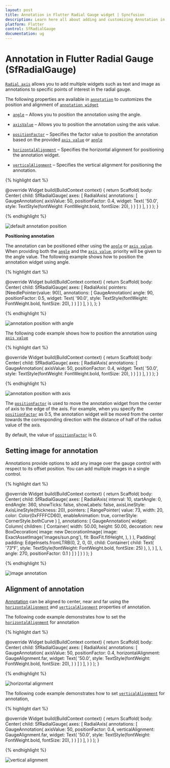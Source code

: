 ```yaml
---
layout: post
title: Annotation in Flutter Radial Gauge widget | Syncfusion
description: Learn here all about adding and customizing Annotation in Syncfusion Flutter Radial Gauge (SfRadialGauge) widget and more.
platform: Flutter
control: SfRadialGauge
documentation: ug
---
```


# Annotation in Flutter Radial Gauge (SfRadialGauge)

[`Radial axis`](https://pub.dev/documentation/syncfusion_flutter_gauges/latest/gauges/RadialAxis-class.html) allows you to add multiple widgets such as text and image as annotations to specific points of interest in the radial gauge.

The following properties are available in [`annotation`](https://pub.dev/documentation/syncfusion_flutter_gauges/latest/gauges/GaugeAnnotation-class.html) to customizes the position and alignment of [`annotation widget`](https://pub.dev/documentation/syncfusion_flutter_gauges/latest/gauges/GaugeAnnotation/widget.html)

* [`angle`](https://pub.dev/documentation/syncfusion_flutter_gauges/latest/gauges/GaugeAnnotation/angle.html) – Allows you to position the annotation using the angle.

* [`axisValue`](https://pub.dev/documentation/syncfusion_flutter_gauges/latest/gauges/GaugeAnnotation/axisValue.html) – Allows you to position the annotation using the axis value.

* [`positionFactor`](https://pub.dev/documentation/syncfusion_flutter_gauges/latest/gauges/GaugeAnnotation/positionFactor.html) – Specifies the factor value to position the annotation based on the provided [`axis value`](https://pub.dev/documentation/syncfusion_flutter_gauges/latest/gauges/GaugeAnnotation/axisValue.html) or [`angle`](https://pub.dev/documentation/syncfusion_flutter_gauges/latest/gauges/GaugeAnnotation/angle.html)
* [`horizontalAlignment`](https://pub.dev/documentation/syncfusion_flutter_gauges/latest/gauges/GaugeAnnotation/horizontalAlignment.html) – Specifies the horizontal alignment for positioning the annotation widget.
* [`verticalAlignment`](https://pub.dev/documentation/syncfusion_flutter_gauges/latest/gauges/GaugeAnnotation/verticalAlignment.html) – Specifies the vertical alignment for positioning the annotation.

{% highlight dart %}

  @override
  Widget build(BuildContext context) {
    return Scaffold(
      body: Center(
        child: SfRadialGauge(
          axes: <RadialAxis>[
            RadialAxis(
              annotations: <GaugeAnnotation>[
                GaugeAnnotation(
                  axisValue: 50, 
                  positionFactor: 0.4,
                  widget: Text(
                    '50.0', 
                    style: TextStyle(fontWeight: FontWeight.bold, fontSize: 20),
                  )
                )
              ]
            )
          ],
        )
      )
    );
  }

{% endhighlight %}

![default annotation position](images/annotation/annotation_default_position.jpg)

**Positioning annotation**

The annotation can be positioned either using the [`angle`](https://pub.dev/documentation/syncfusion_flutter_gauges/latest/gauges/GaugeAnnotation/angle.html) or [`axis value`](https://pub.dev/documentation/syncfusion_flutter_gauges/latest/gauges/GaugeAnnotation/axisValue.html). When providing both the [`angle`](https://pub.dev/documentation/syncfusion_flutter_gauges/latest/gauges/GaugeAnnotation/angle.html) and the [`axis value`](https://pub.dev/documentation/syncfusion_flutter_gauges/latest/gauges/GaugeAnnotation/axisValue.html), priority will be given to the angle value. The following example shows how to position the annotation widget using angle.

{% highlight dart %}

  @override
  Widget build(BuildContext context) {
    return Scaffold(
      body: Center(
        child: SfRadialGauge(
          axes: <RadialAxis>[
            RadialAxis(
              pointers: <GaugePointer>[NeedlePointer(value: 90)],
              annotations: <GaugeAnnotation>[
                GaugeAnnotation(
                  angle: 90, 
                  positionFactor: 0.5,
                  widget: Text(
                    '90.0', 
                    style: TextStyle(fontWeight: FontWeight.bold, fontSize: 20),
                  )
                )
              ]
            )
          ],
        )
      ),
    );
  }

{% endhighlight %}

![annotation position with angle](images/annotation/annottaion_angle.jpg)

The following code example shows how to position the annotation using [`axis value`](https://pub.dev/documentation/syncfusion_flutter_gauges/latest/gauges/GaugeAnnotation/axisValue.html)

{% highlight dart %}

  @override
  Widget build(BuildContext context) {
    return Scaffold(
      body: Center(
        child: SfRadialGauge(
          axes: <RadialAxis>[
            RadialAxis(
              annotations: <GaugeAnnotation>[
                GaugeAnnotation(
                  axisValue: 50, 
                  positionFactor: 0.4,
                  widget: Text(
                    '50.0', 
                    style: TextStyle(fontWeight: FontWeight.bold, fontSize: 20),
                  )
                )
              ]
            )
          ],
        )
      )
    );
  }

{% endhighlight %}

![annotation position with axis](images/annotation/annottaion_axis.jpg)

The [`positionFactor`](https://pub.dev/documentation/syncfusion_flutter_gauges/latest/gauges/GaugeAnnotation/positionFactor.html) is used to move the annotation widget from the center of axis to the edge of the axis. For example, when you specify the [`positionFactor`](https://pub.dev/documentation/syncfusion_flutter_gauges/latest/gauges/GaugeAnnotation/positionFactor.html) as 0.5, the annotation widget will be moved from the center towards the corresponding direction with the distance of half of the radius value of the axis.

By default, the value of [`positionFactor`](https://pub.dev/documentation/syncfusion_flutter_gauges/latest/gauges/GaugeAnnotation/positionFactor.html) is 0. 

## Setting image for annotation

Annotations provide options to add any image over the gauge control with respect to its offset position. You can add multiple images in a single control.

{% highlight dart %}

  @override
  Widget build(BuildContext context) {
    return Scaffold(
      body: Center(
        child: SfRadialGauge(
          axes: <RadialAxis>[
            RadialAxis(
              interval: 10,
              startAngle: 0, 
              endAngle: 360, 
              showTicks: false,
              showLabels: false,
              axisLineStyle: AxisLineStyle(thickness: 20),
              pointers: <GaugePointer>[
                RangePointer(
                  value: 73,
                  width: 20, 
                  color: Color(0xFFFFCD60),
                  enableAnimation: true,
                  cornerStyle: CornerStyle.bothCurve
                )
              ],
              annotations: <GaugeAnnotation>[
                GaugeAnnotation(
                  widget: Column(
                    children: <Widget>[
                      Container(
                        width: 50.00,
                        height: 50.00,
                        decoration: new BoxDecoration(
                          image: new DecorationImage(
                            image: ExactAssetImage('images/sun.png'),
                            fit: BoxFit.fitHeight,
                          ),
                        )
                      ),
                      Padding(
                        padding: EdgeInsets.fromLTRB(0, 2, 0, 0),
                        child: Container(
                          child: Text(
                            '73°F',
                            style: TextStyle(fontWeight: FontWeight.bold, fontSize: 25)
                          ),
                        ),
                      )
                    ],
                  ), 
                  angle: 270, 
                  positionFactor: 0.1
                )
              ]
            )
          ]
        )
      )
    );
  }

{% endhighlight %}

![image annotation](images/annotation/image_annottaion.jpg)

## Alignment of annotation

[Annotation](https://pub.dev/documentation/syncfusion_flutter_gauges/latest/gauges/GaugeAnnotation-class.html) can be aligned to center, near and far using the [`horizontalAlignment`](https://pub.dev/documentation/syncfusion_flutter_gauges/latest/gauges/GaugeAnnotation/horizontalAlignment.html) and [`verticalAlignment`](https://pub.dev/documentation/syncfusion_flutter_gauges/latest/gauges/GaugeAnnotation/verticalAlignment.html) properties of annotation.

The following code example demonstrates how to set the [`horizontalAlignment`](https://pub.dev/documentation/syncfusion_flutter_gauges/latest/gauges/GaugeAnnotation/horizontalAlignment.html) for annotation

{% highlight dart %}

  @override
  Widget build(BuildContext context) {
    return Scaffold(
      body: Center(
        child: SfRadialGauge(
          axes: <RadialAxis>[
            RadialAxis(
              annotations: <GaugeAnnotation>[
                GaugeAnnotation(
                  axisValue: 50, 
                  positionFactor: 0.4,
                  horizontalAlignment: GaugeAlignment.far,
                  widget: Text(
                    '50.0', 
                    style: TextStyle(fontWeight: FontWeight.bold, fontSize: 20),
                  )
                )
              ]
            )
          ],
        )
      )
    );
  }

{% endhighlight %}

![horizontal alignment](images/annotation/annotation_horizontal.jpg)

The following code example demonstrates how to set [`verticalAlignment`](https://pub.dev/documentation/syncfusion_flutter_gauges/latest/gauges/GaugeAnnotation/verticalAlignment.html) for annotation,

{% highlight dart %}

  @override
  Widget build(BuildContext context) {
    return Scaffold(
      body: Center(
        child: SfRadialGauge(
          axes: <RadialAxis>[
            RadialAxis(
              annotations: <GaugeAnnotation>[
                GaugeAnnotation(
                  axisValue: 50, 
                  positionFactor: 0.4,
                  verticalAlignment: GaugeAlignment.far,
                  widget: Text(
                    '50.0', 
                    style: TextStyle(fontWeight: FontWeight.bold, fontSize: 20),
                  )
                )
              ]
            )
          ],
        )
      )
    );
  }

{% endhighlight %}

![vertical alignment](images/annotation/annotation_vertical.jpg)